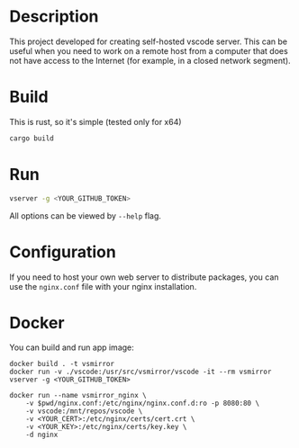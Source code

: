 # Description

This project developed for creating self-hosted vscode server. This can be useful when you need to work on a remote host from a computer that does not have access to the Internet (for example, in a closed network segment).

# Build

This is rust, so it's simple (tested only for x64)

```bash
cargo build
```

# Run

```bash
vserver -g <YOUR_GITHUB_TOKEN>
```

All options can be viewed by `--help` flag.

# Configuration

If you need to host your own web server to distribute packages, you can use the `nginx.conf` file with your nginx installation.

# Docker

You can build and run app image:
```
docker build . -t vsmirror
docker run -v ./vscode:/usr/src/vsmirror/vscode -it --rm vsmirror vserver -g <YOUR_GITHUB_TOKEN>
```

```
docker run --name vsmirror_nginx \
    -v $pwd/nginx.conf:/etc/nginx/nginx.conf.d:ro -p 8080:80 \ 
    -v vscode:/mnt/repos/vscode \ 
    -v <YOUR_CERT>:/etc/nginx/certs/cert.crt \
    -v <YOUR_KEY>:/etc/nginx/certs/key.key \
    -d nginx
```